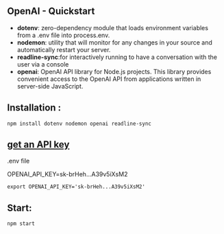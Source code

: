## OpenAI - Quickstart

- **dotenv**: zero-dependency module that loads environment variables from a .env file into process.env.
- **nodemon**: utility that will monitor for any changes in your source and automatically restart your server.
- **readline-sync**:for interactively running to have a conversation with the user via a console
- **openai**: OpenAI API library for Node.js projects. This library provides convenient access to the OpenAI API from applications written in server-side JavaScript.

## Installation :

`npm install dotenv nodemon openai readline-sync`

## [get an API key](https://platform.openai.com/account/api-keys)

.env file

OPENAI_API_KEY=sk-brHeh...A39v5iXsM2

`export OPENAI_API_KEY='sk-brHeh...A39v5iXsM2'`

## Start:

`npm start`
